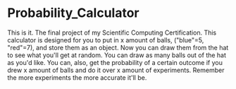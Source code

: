 # Probability_Calculator
This is it. The final project of my Scientific Computing Certification. This calculator is designed for you to put in x amount of balls, ("blue"=5, "red"=7), and store them as an object. Now you can draw them from the hat to see what you'll get at random. You can draw as many balls out of the hat as you'd like. You can, also, get the probability of a certain outcome if you drew x amount of balls and do it over x amount of experiments. Remember the more experiments the more accurate it'll be. 
